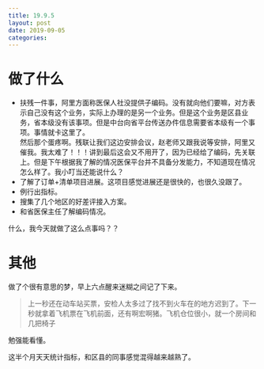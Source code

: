 ```yaml
---
title: 19.9.5
layout: post
date: 2019-09-05
categories: 
---
```

# 做了什么

- 扶残一件事，阿里方面称医保人社没提供子编码。没有就向他们要嘛，对方表示自己没有这个业务，实际上办理的是另一个业务。但是这个业务是区县业务，省本级没有该事项。但是中台向省平台传送办件信息需要省本级有一个事项。事情就卡这里了。    
然后那个蛋疼啊。残联让我们这边安排会议，赵老师又跟我说等安排，阿里又催我。我太难了！！！讲到最后这会又不用开了，因为已经给了编码，先关联上。但是下午根据我了解的情况医保平台并不具备分发能力，不知道现在情况怎么样了。我小叮当还能说什么？
- 了解了订单+清单项目进展。这项目感觉进展还是很快的，也很久没跟了。
- 例行出指标。
- 搜集了几个地区的好差评接入方案。
- 和省医保主任了解编码情况。

什么，我今天就做了这么点事吗？？

# 其他

做了个很有意思的梦，早上六点醒来迷糊之间记了下来。
> 上一秒还在动车站买票，安检人太多过了找不到火车在的地方迟到了。下一秒就拿着飞机票在飞机前面，还有啊宏啊猪。飞机仓位很小，就一个房间和几把椅子

勉强能看懂。

这半个月天天统计指标，和区县的同事感觉混得越来越熟了。
